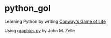 python_gol
==========

Learning Python by writing [Conway's Game of Life](http://en.wikipedia.org/wiki/Conway%27s_Game_of_Life)

Using [graphics.py](http://mcsp.wartburg.edu/zelle/python/) by John M. Zelle
